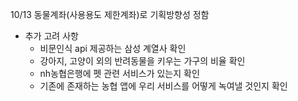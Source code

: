 10/13
동물계좌(사용용도 제한계좌)로 기획방향성 정함

- 추가 고려 사항
    - 비문인식 api 제공하는 삼성 계열사 확인
    - 강아지, 고양이 외의 반려동물을 키우는 가구의 비율 확인
    - nh농협은행에 펫 관련 서비스가 있는지 확인
    - 기존에 존재하는 농협 앱에 우리 서비스를 어떻게 녹여낼 것인지 확인


